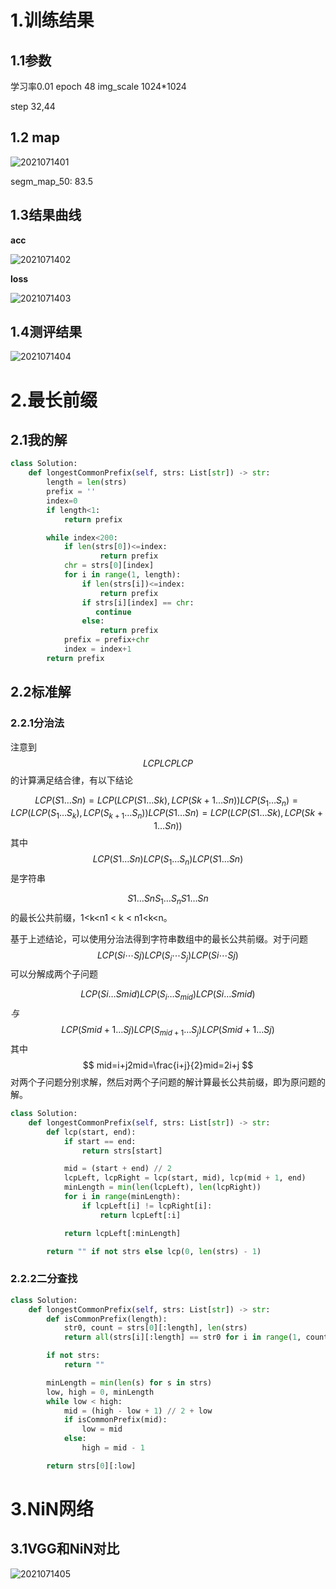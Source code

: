 

# 1.训练结果

## 1.1参数

学习率0.01 epoch 48 img_scale 1024*1024

step 32,44

## 1.2 map

![2021071401](images\2021071401.png)

segm_map_50: 83.5

## 1.3结果曲线

**acc**

![2021071402](images\2021071402.png)

**loss**

![2021071403](images\2021071403.png)

## 1.4测评结果

![2021071404](images\2021071404.png)

# 2.最长前缀

## 2.1我的解

```python
class Solution:
    def longestCommonPrefix(self, strs: List[str]) -> str:
        length = len(strs)
        prefix = ''
        index=0
        if length<1:
            return prefix

        while index<200:
            if len(strs[0])<=index:
                    return prefix
            chr = strs[0][index]
            for i in range(1, length):
                if len(strs[i])<=index:
                    return prefix
                if strs[i][index] == chr:
                   continue
                else:
                    return prefix
            prefix = prefix+chr
            index = index+1        
        return prefix
```

## 2.2标准解

### 2.2.1分治法

注意到
$$
LCP\textit{LCP}LCP
$$
 的计算满足结合律，有以下结论

$$
LCP(S1…Sn)=LCP(LCP(S1…Sk),LCP(Sk+1…Sn))\textit{LCP}(S_1 \ldots S_n) = \textit{LCP}(\textit{LCP}(S_1 \ldots S_k), \textit{LCP} (S_{k+1} \ldots S_n)) LCP(S1…Sn)=LCP(LCP(S1…Sk),LCP(Sk+1…Sn))
$$
其中
$$
LCP(S1…Sn)\textit{LCP}(S_1 \ldots S_n)LCP(S1…Sn)
$$
是字符串

$$
S1…SnS_1 \ldots S_nS1…Sn
$$
的最长公共前缀，1<k<n1 < k < n1<k<n。

基于上述结论，可以使用分治法得到字符串数组中的最长公共前缀。对于问题
$$
LCP(Si⋯Sj)\textit{LCP}(S_i\cdots S_j)LCP(Si⋯Sj)
$$
可以分解成两个子问题

$$
 LCP(Si…Smid)\textit{LCP}(S_i \ldots S_{mid})LCP(Si…Smid) 
$$
_与_
$$
LCP(Smid+1…Sj)\textit{LCP}(S_{mid+1} \ldots S_j)LCP(Smid+1…Sj)
$$
其中 
$$
mid=i+j2mid=\frac{i+j}{2}mid=2i+j
$$
对两个子问题分别求解，然后对两个子问题的解计算最长公共前缀，即为原问题的解。

```python
class Solution:
    def longestCommonPrefix(self, strs: List[str]) -> str:
        def lcp(start, end):
            if start == end:
                return strs[start]

            mid = (start + end) // 2
            lcpLeft, lcpRight = lcp(start, mid), lcp(mid + 1, end)
            minLength = min(len(lcpLeft), len(lcpRight))
            for i in range(minLength):
                if lcpLeft[i] != lcpRight[i]:
                    return lcpLeft[:i]

            return lcpLeft[:minLength]

        return "" if not strs else lcp(0, len(strs) - 1)
```

### 2.2.2二分查找

```python
class Solution:
    def longestCommonPrefix(self, strs: List[str]) -> str:
        def isCommonPrefix(length):
            str0, count = strs[0][:length], len(strs)
            return all(strs[i][:length] == str0 for i in range(1, count))

        if not strs:
            return ""

        minLength = min(len(s) for s in strs)
        low, high = 0, minLength
        while low < high:
            mid = (high - low + 1) // 2 + low
            if isCommonPrefix(mid):
                low = mid
            else:
                high = mid - 1

        return strs[0][:low]

```

# 3.NiN网络

## 3.1VGG和NiN对比

![2021071405](images\2021071405.png)

